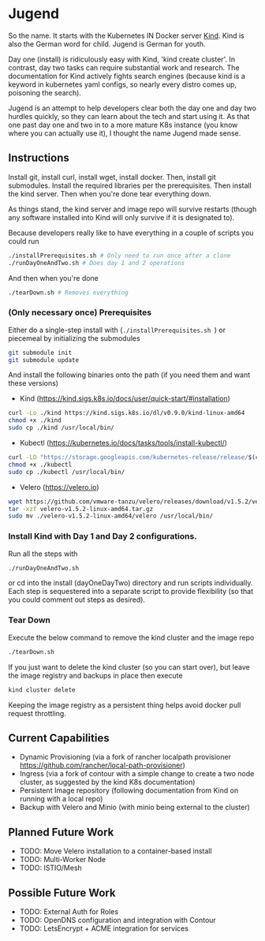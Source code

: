 # Jugend
So the name. It starts with the Kubernetes IN Docker server [Kind](https://kind.sigs.k8s.io/). Kind is also the German word for child. Jugend is German for youth. 

Day one (install) is ridiculously easy with Kind, 'kind create cluster'. In contrast, day two tasks can require substantial work and research. The documentation for Kind actively fights search engines (because kind is a keyword in kubernetes yaml configs, so nearly every distro comes up, poisoning the search). 

Jugend is an attempt to help developers clear both the day one and day two hurdles quickly, so they can learn about the tech and start using it. As that one past day one and two in to a more mature K8s instance (you know where you can actually use it), I thought the name Jugend made sense.

## Instructions
Install git, install curl, install wget, install docker. Then, install git submodules. Install the required libraries per the prerequisites. Then install the kind server. Then when you're done tear everything down.

As things stand, the kind server and image repo will survive restarts (though any software installed into Kind will only survive if it is designated to).

Because developers really like to have everything in a couple of scripts you could run
```bash
./installPrerequisites.sh # Only need to run once after a clone
./runDayOneAndTwo.sh # Does day 1 and 2 operations
```
And then when you're done
```bash
./tearDown.sh # Removes everything 
```

### (Only necessary once) Prerequisites
Either do a single-step install with (`./installPrerequisites.sh `) or piecemeal by initializing the submodules
```bash
git submodule init
git submodule update
```
And install the following binaries onto the path (if you need them and want these versions)
* Kind (https://kind.sigs.k8s.io/docs/user/quick-start/#installation)
```bash 
curl -Lo ./kind https://kind.sigs.k8s.io/dl/v0.9.0/kind-linux-amd64
chmod +x ./kind
sudo cp ./kind /usr/local/bin/
```
* Kubectl (https://kubernetes.io/docs/tasks/tools/install-kubectl/)
```bash 
curl -LO "https://storage.googleapis.com/kubernetes-release/release/$(curl -s https://storage.googleapis.com/kubernetes-release/release/stable.txt)/bin/linux/amd64/kubectl"
chmod +x ./kubectl
sudo cp ./kubectl /usr/local/bin/

```
* Velero (https://velero.io)
```bash 
wget https://github.com/vmware-tanzu/velero/releases/download/v1.5.2/velero-v1.5.2-linux-amd64.tar.gz
tar -xzf velero-v1.5.2-linux-amd64.tar.gz
sudo mv ./velero-v1.5.2-linux-amd64/velero /usr/local/bin/
```

### Install Kind with Day 1 and Day 2 configurations.
Run all the steps with
```bash
./runDayOneAndTwo.sh
```
or cd into the install (dayOneDayTwo) directory and run scripts individually. Each step is sequestered into a separate script to provide flexibility (so that you could comment out steps as desired).
### Tear Down
Execute the below command to remove the kind cluster and the image repo
```bash
./tearDown.sh
```
If you just want to delete the kind cluster (so you can start over), but leave the image registry and backups in place then execute 
```bash 
kind cluster delete
```
Keeping the image registry as a persistent thing helps avoid docker  pull request throttling.

## Current Capabilities
* Dynamic Provisioning (via a fork of rancher localpath provisioner https://github.com/rancher/local-path-provisioner)
* Ingress (via a fork of contour with a simple change to create a two node cluster, as suggested by the kind K8s documentation)
* Persistent Image repository (following documentation from Kind on running with a local repo)
* Backup with Velero and Minio (with minio being external to the cluster)

## Planned Future Work
* TODO: Move Velero installation to a container-based install
* TODO: Multi-Worker Node
* TODO: ISTIO/Mesh


## Possible Future Work
* TODO: External Auth for Roles
* TODO: OpenDNS configuration and integration with Contour
* TODO: LetsEncrypt + ACME integration for services
